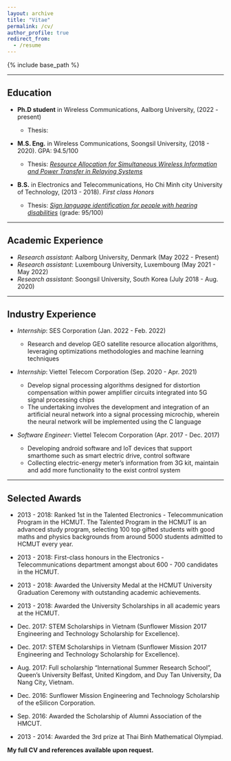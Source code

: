 ```yaml
---
layout: archive
title: "Vitae"
permalink: /cv/
author_profile: true
redirect_from:
  - /resume
---
```


{% include base_path %}

---
## Education

* **Ph.D student** in Wireless Communications, Aalborg University, (2022 - present) 
   * Thesis: 

* **M.S. Eng.** in Wireless Communications, Soongsil University, (2018 - 2020). GPA: 94.5/100
  * Thesis: _[Resource Allocation for Simultaneous Wireless Information and Power Transfer in Relaying
Systems](https://drive.google.com/file/d/1LBIXT7qKbRK08PVoS6CxKZsj3ToQ_2Rq/view?usp=sharing)_

* **B.S.** in Electronics and Telecommunications, Ho Chi Minh city University of Technology, (2013 - 2018). _First class Honors_
   * Thesis: _[Sign language identification for people with hearing disabilities](https://drive.google.com/file/d/1Lg6sXTKP8BQKN-rbrbgMjrzHUqqSe8eB/view?usp=sharing)_ (grade: 95/100)

---
## Academic Experience
* _Research assistant_: Aalborg University, Denmark (May 2022 - Present)
* _Research assistant_: Luxembourg University, Luxembourg (May 2021 - May 2022)
* _Research assistant_: Soongsil University, South Korea (July 2018 - Aug. 2020)

---
## Industry Experience
* _Internship_: SES Corporation (Jan. 2022 - Feb. 2022)
   - Research and develop GEO satellite resource allocation algorithms, leveraging optimizations methodologies and machine learning techniques

* _Internship_: Viettel Telecom Corporation (Sep. 2020 - Apr. 2021)
   - Develop signal processing algorithms designed for distortion compensation within power amplifier circuits integrated into 5G signal processing chips
   - The undertaking involves the development and integration of an artificial neural network into a signal processing microchip, wherein the neural network will be implemented using the C language

* _Software Engineer_: Viettel Telecom Corporation (Apr. 2017 - Dec. 2017)
   - Developing android software and IoT devices that support smarthome such as smart electric drive,
control software
   - Collecting electric-energy meter’s information from 3G kit, maintain and add more functionality to the exist control system

---
## Selected Awards
* 2013 - 2018: Ranked 1st in the Talented Electronics - Telecommunication Program in the HCMUT. The Talented Program in the HCMUT is an advanced study program, selecting 100 top gifted students with good maths and physics backgrounds from around 5000 students admitted to HCMUT every year.

* 2013 - 2018: First-class honours in the Electronics - Telecommunications department amongst
about 600 - 700 candidates in the HCMUT.

* 2013 - 2018: Awarded the University Medal at the HCMUT University Graduation Ceremony
with outstanding academic achievements.

* 2013 - 2018: Awarded the University Scholarships in all academic years at the HCMUT.
* Dec. 2017: STEM Scholarships in Vietnam (Sunflower Mission 2017 Engineering and Technology
Scholarship for Excellence).

* Dec. 2017: STEM Scholarships in Vietnam (Sunflower Mission 2017 Engineering and Technology
Scholarship for Excellence).

* Aug. 2017: Full scholarship “International Summer Research School”, Queen’s University
Belfast, United Kingdom, and Duy Tan University, Da Nang City, Vietnam.

* Dec. 2016: Sunflower Mission Engineering and Technology Scholarship of the eSilicon Corporation.

* Sep. 2016: Awarded the Scholarship of Alumni Association of the HMCUT.

* 2013 - 2014: Awarded the 3rd prize at Thai Binh Mathematical Olympiad.

**My full CV and references available upon request.**